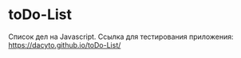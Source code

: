 # toDo-List

Список дел на Javascript. Ссылка для тестирования приложения: https://dacyto.github.io/toDo-List/
